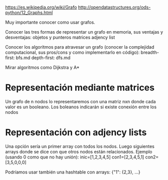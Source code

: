 https://es.wikipedia.org/wiki/Grafo
http://opendatastructures.org/ods-python/12_Graphs.html

Muy importante conocer como usar grafos.

Conocer las tres formas de representar un grafo en memoria, sus ventajas y desventajas:
 objetos y punteros
 matrices
 adjency list

Conocer los algoritmos para atravesar un grafo (conocer la complejidad computacional, sus pros/cons y como implementarlo en código):
 breadth-first: bfs.md
 depth-first: dfs.md

Mirar algoritmos como Dijkstra y A*


# Representación mediante matrices
Un grafo de n nodos lo representaremos con una matriz nxn donde cada valor es un booleano.
Los boleanos indicarán si existe conexión entre los nodos


# Representación con adjency lists
Una opción sería un primer array con todos los nodos.
Luego siguientes arrays donde se dice con que otros nodos están relacionados.
Ejemplo (usando 0 como que no hay unión):
inic=[1,2,3,4,5]
con1=[2,3,4,5,1]
con2=[3,5,0,0,0]

Podríamos usar también una hashtable con arrays:
{"1": {2,3}, ...}
